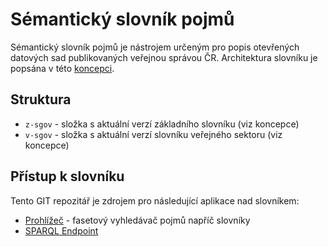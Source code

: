 # Sémantický slovník pojmů

Sémantický slovník pojmů je nástrojem určeným pro popis otevřených datových sad publikovaných veřejnou správou ČR. Architektura slovníku je popsána v této [koncepci](https://opendata.gov.cz/dokumenty:s%C3%A9mantick%C3%BD-slovn%C3%ADk-pojm%C5%AF:start).

## Struktura
* `z-sgov` - složka s aktuální verzí základního slovníku (viz koncepce)
* `v-sgov` - složka s aktuální verzí slovníku veřejného sektoru (viz koncepce)

## Přístup k slovníku
Tento GIT repozitář je zdrojem pro následující aplikace nad slovníkem:
* [Prohlížeč](https://slovník.gov.cz/prohlížeč) - fasetový vyhledávač pojmů napříč slovníky
* [SPARQL Endpoint](https://slovník.gov.cz/sparql)

